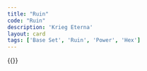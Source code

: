 ```yaml
---
title: "Ruin"
code: "Ruin"
description: 'Krieg Eterna'
layout: card
tags: ['Base Set', 'Ruin', 'Power', 'Hex']
---
```

{{<card-detail-page title="Ruin" artwork="After Igor Svyatoslavich's fighting with the Cumans by Viktor Vasnetsov (1880)" />}}